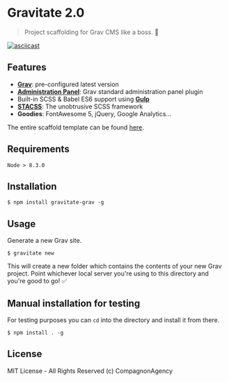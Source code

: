 # Gravitate 2.0
> Project scaffolding for Grav CMS like a boss. 👊

[![asciicast](https://asciinema.org/a/97723.png)](https://asciinema.org/a/97723)

## Features

- **[Grav](https://getgrav.org/)**: pre-configured latest version
- **[Administration Panel](https://github.com/getgrav/grav-plugin-admin)**: Grav standard administration panel plugin
- Built-in SCSS & Babel ES6 support using **[Gulp](http://gulpjs.com/)**
- **[STACSS](https://github.com/nielsenramon/stacss)**: The unobtrusive SCSS framework
- **Goodies**: FontAwesome 5, jQuery, Google Analytics...

The entire scaffold template can be found [here](https://github.com/CompagnonAgency/gravitate-grav).

## Requirements

    Node > 8.3.0

## Installation

    $ npm install gravitate-grav -g

## Usage

Generate a new Grav site.

    $ gravitate new

This will create a new folder which contains the contents of your new Grav project.
Point whichever local server you're using to this directory and you're good to go! ✅

## Manual installation for testing

For testing purposes you can `cd` into the directory and install it from there.

    $ npm install . -g

## License

MIT License - All Rights Reserved (c) CompagnonAgency
